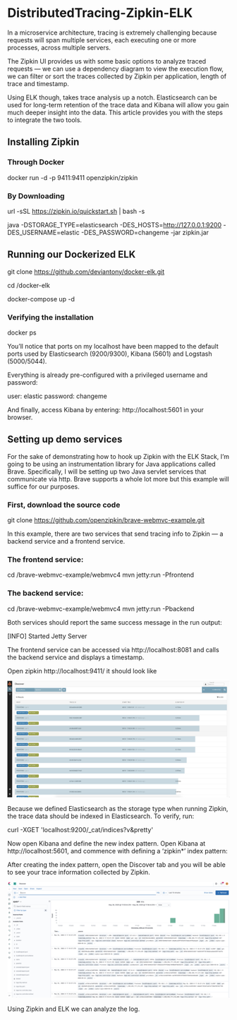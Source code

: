 # DistributedTracing-Zipkin-ELK


In a microservice architecture, tracing is extremely challenging because requests will span multiple services, each executing one or more processes, across multiple servers.


The Zipkin UI provides us with some basic options to analyze traced requests — we can use a dependency diagram to view the execution flow, we can filter or sort the traces collected by Zipkin per application, length of trace and timestamp.

Using ELK though, takes trace analysis up a notch. Elasticsearch can be used for long-term retention of the trace data and Kibana will allow you gain much deeper insight into the data. This article provides you with the steps to integrate the two tools.


## Installing Zipkin

### Through Docker
docker run -d -p 9411:9411 openzipkin/zipkin

### By Downloading

url -sSL https://zipkin.io/quickstart.sh | bash -s

java -DSTORAGE_TYPE=elasticsearch -DES_HOSTS=http://127.0.0.1:9200 -DES_USERNAME=elastic -DES_PASSWORD=changeme -jar zipkin.jar


## Running our Dockerized ELK

git clone https://github.com/deviantony/docker-elk.git

cd /docker-elk

docker-compose up -d

### Verifying the installation

docker ps

You’ll notice that ports on my localhost have been mapped to the default ports used by Elasticsearch (9200/9300), Kibana (5601) and Logstash (5000/5044).

Everything is already pre-configured with a privileged username and password:

  user: elastic
  password: changeme

And finally, access Kibana by entering: http://localhost:5601 in your browser.


## Setting up demo services

For the sake of demonstrating how to hook up Zipkin with the ELK Stack, I’m going to be using an instrumentation library for Java applications called Brave. Specifically, I will be setting up two Java servlet services that communicate via http. Brave supports a whole lot more but this example will suffice for our purposes.

### First, download the source code

git clone https://github.com/openzipkin/brave-webmvc-example.git


In this example, there are two services that send tracing info to Zipkin — a backend service and a frontend service. 


### The frontend service:

cd /brave-webmvc-example/webmvc4
mvn jetty:run -Pfrontend

### The backend service:

cd /brave-webmvc-example/webmvc4
mvn jetty:run -Pbackend


Both services should report the same success message in the run output:

[INFO] Started Jetty Server

The frontend service can be accessed via http://localhost:8081 and calls the backend service and displays a timestamp.

Open zipkin http://localhost:9411/ it should look like

<img src="zipkin.png">




Because we defined Elasticsearch as the storage type when running Zipkin, the trace data should be indexed in Elasticsearch. To verify, run:

curl -XGET 'localhost:9200/_cat/indices?v&pretty'


Now open Kibana and define the new index pattern. Open Kibana at http://localhost:5601, and commence with defining a ‘zipkin*’ index pattern:

After creating the index pattern, open the Discover tab and you will be able to see your trace information collected by Zipkin.


<img src="elk.png">


Using Zipkin and ELK we can analyze the log.
